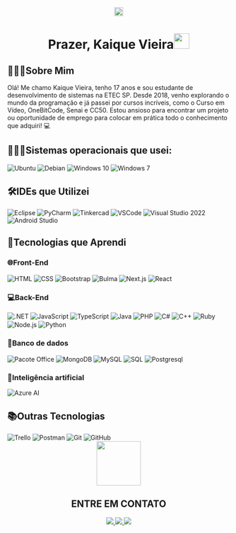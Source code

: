 <div align="center">
  <img src="https://komarev.com/ghpvc/?username=kaiquevfreitas&color=yellow" alt="Profile views" height="20"/> 
  <h1>Prazer, Kaique Vieira<img src="https://media.giphy.com/media/hvRJCLFzcasrR4ia7z/giphy.gif" width="35"> </h1>
</div>

<h2>💁🏻‍♂️Sobre Mim</h2>
<p>
Olá! Me chamo Kaique Vieira, tenho 17 anos e sou estudante de desenvolvimento de sistemas na ETEC SP. Desde 2018, venho explorando o mundo da programação e já passei por cursos incríveis, como o Curso em Vídeo, OneBitCode, Senai e CC50. Estou ansioso para encontrar um projeto ou oportunidade de emprego para colocar em prática todo o conhecimento que adquiri! 💻
</p>

<h2>👨🏻‍💻Sistemas operacionais que usei:</h2>
<div display="flex">
<img align="center" alt="Ubuntu" src="https://img.shields.io/badge/Ubuntu-E95420?style=for-the-badge&logo=ubuntu&logoColor=white">
<img align="center" alt="Debian" src="https://img.shields.io/badge/Debian-A81D33?style=for-the-badge&logo=debian&logoColor=white">
<img align="center" alt="Windows 10" src="https://img.shields.io/badge/Windows_10-0078D6?style=for-the-badge&logo=windows&logoColor=white">
<img align="center" alt="Windows 7" src="https://img.shields.io/badge/Windows_7-0078D6?style=for-the-badge&logo=windows&logoColor=white">
</div>
<h2>🛠️IDEs que Utilizei</h2> 
<div display="flex">
<img align="center" alt="Eclipse" src="https://img.shields.io/badge/Eclipse-2C2255?style=for-the-badge&logo=eclipse&logoColor=white">
<img align="center" alt="PyCharm" src="https://img.shields.io/badge/PyCharm-000000?style=for-the-badge&logo=pycharm&logoColor=white">
<img align="center" alt="Tinkercad" src="https://img.shields.io/badge/Tinkercad-00979D?style=for-the-badge&logo=tinkercad&logoColor=white">
<img align="center" alt="VSCode" src="https://img.shields.io/badge/Visual_Studio_Code-0078D4?style=for-the-badge&logo=visual-studio-code&logoColor=white">
<img align="center" alt="Visual Studio 2022" src="https://img.shields.io/badge/Visual_Studio_2022-5C2D91?style=for-the-badge&logo=visual-studio&logoColor=white">
<img align="center" alt="Android Studio" src="https://img.shields.io/badge/Android_Studio-3DDC84?style=for-the-badge&logo=android-studio&logoColor=white">
</div>
<h2>🚀Tecnologias que Aprendi </h2>
<div display="flex">
<h3>🌐Front-End</h3>
<img align="center" alt="HTML" src="https://img.shields.io/badge/HTML5-E34F26?style=for-the-badge&logo=html5&logoColor=white">
<img align="center" alt="CSS" src="https://img.shields.io/badge/CSS3-1572B6?style=for-the-badge&logo=css3&logoColor=white">
<img align="center" alt="Bootstrap" src="https://img.shields.io/badge/Bootstrap-563D7C?style=for-the-badge&logo=bootstrap&logoColor=white">
<img align="center" alt="Bulma" src="https://img.shields.io/badge/Bulma-00D1B2?style=for-the-badge&logo=bulma&logoColor=white">
<img align="center" alt="Next.js" src="https://img.shields.io/badge/Next.js-000000?style=for-the-badge&logo=next.js&logoColor=white">
<img align="center" alt="React" src="https://img.shields.io/badge/React-20232A?style=for-the-badge&logo=react&logoColor=61DAFB">


<h3>💻Back-End</h3>
<img align="center" alt=".NET" src="https://img.shields.io/badge/.NET-512BD4?style=for-the-badge&logo=.net&logoColor=white">
<img align="center" alt="JavaScript" src="https://img.shields.io/badge/JavaScript-323330?style=for-the-badge&logo=javascript&logoColor=F7DF1E">
<img align="center" alt="TypeScript" src="https://img.shields.io/badge/TypeScript-007ACC?style=for-the-badge&logo=typescript&logoColor=white">
<img align="center" alt="Java" src="https://img.shields.io/badge/Java-007396?style=for-the-badge&logo=java&logoColor=white">
<img align="center" alt="PHP" src="https://img.shields.io/badge/PHP-777BB4?style=for-the-badge&logo=php&logoColor=white">
<img align="center" alt="C#" src="https://img.shields.io/badge/C%23-239120?style=for-the-badge&logo=c-sharp&logoColor=white">
<img align="center" alt="C++" src="https://img.shields.io/badge/C++-00599C?style=for-the-badge&logo=c%2B%2B&logoColor=white">
<img align="center" alt="Ruby" src="https://img.shields.io/badge/Ruby-CC342D?style=for-the-badge&logo=ruby&logoColor=white">
<img align="center" alt="Node.js" src="https://img.shields.io/badge/Node.js-43853D?style=for-the-badge&logo=node.js&logoColor=white">
<img align="center" alt="Python" src="https://img.shields.io/badge/Python-3776AB?style=for-the-badge&logo=python&logoColor=white">

<h3>💾Banco de dados</h3>
<img align="center" alt="Pacote Office" src="https://img.shields.io/badge/Microsoft_Office-D83B01?style=for-the-badge&logo=microsoft-office&logoColor=white">
<img align="center" alt="MongoDB" src="https://img.shields.io/badge/MongoDB-4EA94B?style=for-the-badge&logo=mongodb&logoColor=white">
<img align="center" alt="MySQL" src="https://img.shields.io/badge/MySQL-00000F?style=for-the-badge&logo=mysql&logoColor=white">
<img align="center" alt="SQL" src="https://img.shields.io/badge/SQL-003B57?style=for-the-badge&logo=sql&logoColor=white">
<img align="center" alt="Postgresql" src="https://img.shields.io/badge/PostgreSQL-316192?style=for-the-badge&logo=postgresql&logoColor=white">


<h3>🤖Inteligência artificial</h3>
<img align="center" alt="Azure AI" src="https://img.shields.io/badge/Azure_AI-0089D6?style=for-the-badge&logo=microsoft-azure&logoColor=white">

</div>
<h2>📚Outras Tecnologias</h2>
<div display="flex">
<img align="center" alt="Trello" src="https://img.shields.io/badge/Trello-0052CC?style=for-the-badge&logo=trello&logoColor=white">
<img align="center" alt="Postman" src="https://img.shields.io/badge/Postman-FF6C37?style=for-the-badge&logo=postman&logoColor=white">
<img align="center" alt="Git" src="https://img.shields.io/badge/Git-E44C30?style=for-the-badge&logo=git&logoColor=white">
<img align="center" alt="GitHub" src="https://img.shields.io/badge/GitHub-100000?style=for-the-badge&logo=github&logoColor=white">



</div>
<div align="center">
<img src='https://raw.githubusercontent.com/ShahriarShafin/ShahriarShafin/main/Assets/handshake.gif' width="100px"/>
<h2>ENTRE EM CONTATO</h2>
<a href="https://www.linkedin.com/in/kaique-vieira-de-freitas-037620220/">
<img src="https://img.shields.io/badge/LinkedIn-0077B5?style=for-the-badge&logo=linkedin&logoColor=white">
</a>
<a href="https://wa.me/5511933156578">
<img src="https://img.shields.io/badge/WhatsApp-25D366?style=for-the-badge&logo=whatsapp&logoColor=white">
</a>
  <a href="https://t.me/kaiquevfreitas">
<img src="https://img.shields.io/badge/Telegram-2CA5E0?style=for-the-badge&logo=telegram&logoColor=white">
  </a>
</div>
